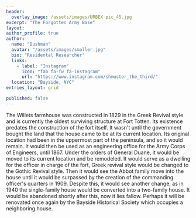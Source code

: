 ```yaml
---
header:
  overlay_image: /assets/images/URBEX pic_45.jpg
excerpt: "The Forgotten Army Base"
layout:
author_profile: true
author:
  name: "Dushman"
  avatar: "/assets/images/smaller.jpg"
  bio: "Residental Researcher"
  links:
    - label: "Instagram"
      icon: "fab fa-fw fa-instagram"
      url: "https://www.instagram.com/shmuster_the_third/"
  location: "Bayside, NYC"
entries_layout: grid

published: false
---
```





The Willets farmhouse was constructed in 1829 in the Greek Revival style and is currently the oldest surviving structure at Fort Totten. Its existence predates the construction of the fort itself. It wasn't until the government bought the land that the house came to be at its current location. Its original location had been in the uppermost part of the peninsula, and so it would remain. It would then be used as an engineering office for the Army Corps of Engineers, until 1867. Under the orders of General Duane, it would be moved to its current location and be remodeled. It would serve as a dwelling for the officer in charge of the fort, Greek revival style would be changed to the Gothic Revival style. Then it would see the Abbot family move into the house until it would be surpassed by the creation of the commanding officer's quarters in 1909. Despite this, it would see another change, as in 1940 the single-family house would be converted into a two-family house. It would be abandoned shortly after this, now it lies fallow. Perhaps it will be renovated once again by the Bayside Historical Society which occupies a neighboring house.



